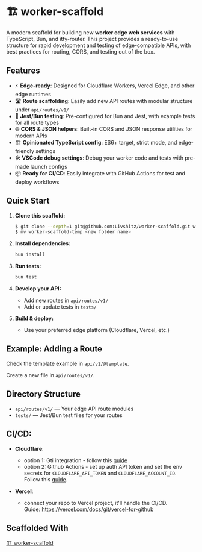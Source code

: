 # 🏗 worker-scaffold

A modern scaffold for building new **worker edge web services** with TypeScript, Bun, and itty-router. This project provides a ready-to-use structure for rapid development and testing of edge-compatible APIs, with best practices for routing, CORS, and testing out of the box.

## Features

- ⚡️ **Edge-ready**: Designed for Cloudflare Workers, Vercel Edge, and other edge runtimes
- 🛣 **Route scaffolding**: Easily add new API routes with modular structure under `api/routes/v1/`
- 🧪 **Jest/Bun testing**: Pre-configured for Bun and Jest, with example tests for all route types
- 🌐 **CORS & JSON helpers**: Built-in CORS and JSON response utilities for modern APIs
- 🏗 **Opinionated TypeScript config**: ES6+ target, strict mode, and edge-friendly settings
- 🛠 **VSCode debug settings**: Debug your worker code and tests with pre-made launch configs
- 📦 **Ready for CI/CD**: Easily integrate with GitHub Actions for test and deploy workflows

## Quick Start

1. **Clone this scaffold:**

   ```sh
   $ git clone --depth=1 git@github.com:Livshitz/worker-scaffold.git worker-scaffold-temp && rm -rf worker-scaffold-temp/.git
   $ mv worker-scaffold-temp <new folder name>
   ```

2. **Install dependencies:**

   ```sh
   bun install
   ```

3. **Run tests:**

   ```sh
   bun test
   ```

4. **Develop your API:**
   - Add new routes in `api/routes/v1/`
   - Add or update tests in `tests/`

5. **Build & deploy:**
   - Use your preferred edge platform (Cloudflare, Vercel, etc.)

## Example: Adding a Route

Check the template example in `api/v1/@template`.  

Create a new file in `api/routes/v1/`.

## Directory Structure

- `api/routes/v1/` — Your edge API route modules
- `tests/` — Jest/Bun test files for your routes

## CI/CD:
- **Cloudflare**: 
  - option 1: Gti integration - follow this [guide](https://developers.cloudflare.com/workers/ci-cd/builds/)
  - option 2: Github Actions - set up auth API token and set the env secrets for `CLOUDFLARE_API_TOKEN` and `CLOUDFLARE_ACCOUNT_ID`.  
  Follow this [guide](https://developers.cloudflare.com/workers/ci-cd/external-cicd/github-actions/).
  
- **Vercel**:  
    - connect your repo to Vercel project, it'll handle the CI/CD.  
    Guide: https://vercel.com/docs/git/vercel-for-github

## Scaffolded With

[🏗 worker-scaffold](https://github.com/Livshitz/worker-scaffold)
